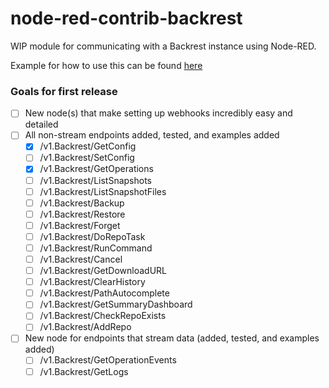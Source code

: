 # node-red-contrib-backrest

WIP module for communicating with a Backrest instance using Node-RED.

Example for how to use this can be found [here](./examples)

### Goals for first release

- [ ] New node(s) that make setting up webhooks incredibly easy and detailed
- [ ] All non-stream endpoints added, tested, and examples added
  - [x] /v1.Backrest/GetConfig
  - [ ] /v1.Backrest/SetConfig
  - [x] /v1.Backrest/GetOperations
  - [ ] /v1.Backrest/ListSnapshots
  - [ ] /v1.Backrest/ListSnapshotFiles
  - [ ] /v1.Backrest/Backup
  - [ ] /v1.Backrest/Restore
  - [ ] /v1.Backrest/Forget
  - [ ] /v1.Backrest/DoRepoTask
  - [ ] /v1.Backrest/RunCommand
  - [ ] /v1.Backrest/Cancel
  - [ ] /v1.Backrest/GetDownloadURL
  - [ ] /v1.Backrest/ClearHistory
  - [ ] /v1.Backrest/PathAutocomplete
  - [ ] /v1.Backrest/GetSummaryDashboard
  - [ ] /v1.Backrest/CheckRepoExists
  - [ ] /v1.Backrest/AddRepo
- [ ] New node for endpoints that stream data (added, tested, and examples added)
  - [ ] /v1.Backrest/GetOperationEvents
  - [ ] /v1.Backrest/GetLogs
